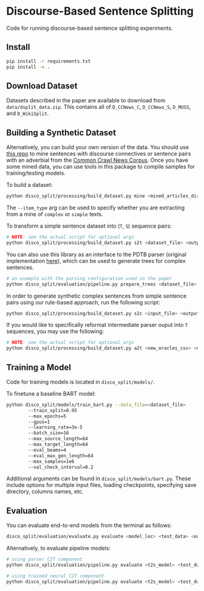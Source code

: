 # Discourse-Based Sentence Splitting

Code for running discourse-based sentence splitting experiments.

## Install

```bash
pip install -r requirements.txt
pip install -e .
```

## Download Dataset
Datasets described in the paper are available to download from `data/dsplit_data.zip`. This contains all of `D_CCNews_C`, `D_CCNews_S`, `D_MUSS`, and `D_WikiSplit`.

## Building a Synthetic Dataset

Alternatively, you can build your own version of the data. You should use [this repo](https://github.com/liamcripwell/news-please) to mine sentences with discourse connectives or sentence pairs with an adverbial from the [Common Crawl News Corpus](https://commoncrawl.org/2016/10/news-dataset-available/). Once you have some mined data, you can use tools in this package to compile samples for training/testing models. 

To build a dataset:

```bash
python disco_split/processing/build_dataset.py mine <mined_articles_dir> <output_file> <sample_limit>
```

The `--item_type` arg can be used to specify whether you are extracting from a mine of `complex` or `simple` texts.

To transform a simple sentence dataset into (`T`, `S`) sequence pairs:

```bash
# NOTE: see the actual script for optional args
python disco_split/processing/build_dataset.py s2t <dataset_file> <output_file>
```

You can also use this library as an interface to the PDTB parser (original implementation [here](https://github.com/WING-NUS/pdtb-parser)), which can be used to generate trees for complex sentences.
```bash
# an example with the parsing configuration used in the paper
python disco_split/evaluation/pipeline.py prepare_trees <dataset_file> --out_trees=<trees_output> --out_parsed=<parser_output> --text_col=sentence --fallback=naive --batched=True --num_procs=8 --batch_size=128
```

In order to generate synthetic complex sentences from simple sentence pairs using our rule-based approach, run the following script:

```bash
python disco_split/processing/build_dataset.py s2c <input_file> <output_file>
```

If you would like to specifically reformat intermediate parser ouput into `T` sequences, you may use the following:

```bash
# NOTE: see the actual script for optional args
python disco_split/processing/build_dataset.py a2t <new_oracles_csv> <output_file>
```

## Training a Model

Code for training models is located in `disco_split/models/`.

To finetune a baseline BART model:

```bash
python disco_split/models/train_bart.py --data_file=<dataset_file>
        --train_split=0.95
        --max_epochs=5
        --gpus=1
        --learning_rate=3e-5
        --batch_size=16
        --max_source_length=64
        --max_target_length=64
        --eval_beams=4
        --eval_max_gen_length=64
        --max_samples=1e6
        --val_check_interval=0.2
```

Additional arguments can be found in `disco_split/models/bart.py`. These include options for multiple input files, loading checkpoints, specifying save directory, columns names, etc.

## Evaluation

You can evaluate end-to-end models from the terminal as follows:

```bash
disco_split/evaluation/evaluate.py evaluate <model_loc> <test_data> <output_file> --samsa=True
```

Alternatively, to evaluate pipeline models:

```bash
# using parser C2T component
python disco_split/evaluation/pipeline.py evaluate <t2s_model> <test_data> <output_dir> --parser=pdtb

# using trained neural C2T component
python disco_split/evaluation/pipeline.py evaluate <t2s_model> <test_data> <output_dir> --parser=bart --bart_model=<c2t_model>
```
